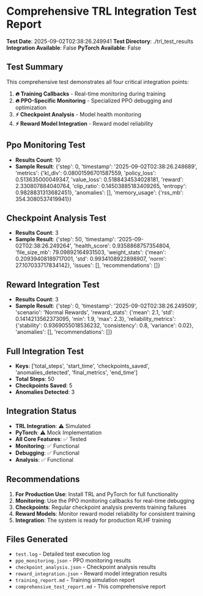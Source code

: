 # Comprehensive TRL Integration Test Report

**Test Date**: 2025-09-02T02:38:26.249941
**Test Directory**: ./trl_test_results
**Integration Available**: False
**PyTorch Available**: False

## Test Summary

This comprehensive test demonstrates all four critical integration points:

1. **🔥 Training Callbacks** - Real-time monitoring during training
2. **🔥 PPO-Specific Monitoring** - Specialized PPO debugging and optimization
3. **⚡ Checkpoint Analysis** - Model health monitoring
4. **⚡ Reward Model Integration** - Reward model reliability

## Ppo Monitoring Test

- **Results Count**: 10
- **Sample Result**: {'step': 0, 'timestamp': '2025-09-02T02:38:26.248689', 'metrics': {'kl_div': 0.08001596701587559, 'policy_loss': 0.513635000049347, 'value_loss': 0.5188434534028181, 'reward': 2.330807884040764, 'clip_ratio': 0.14503885183409265, 'entropy': 0.9828831313682451}, 'anomalies': [], 'memory_usage': {'rss_mb': 354.3080537419941}}

## Checkpoint Analysis Test

- **Results Count**: 3
- **Sample Result**: {'step': 50, 'timestamp': '2025-09-02T02:38:26.249264', 'health_score': 0.9358868757354804, 'file_size_mb': 79.09892164931503, 'weight_stats': {'mean': 0.20939408189717001, 'std': 0.9934108922898907, 'norm': 27.107033717834142}, 'issues': [], 'recommendations': []}

## Reward Integration Test

- **Results Count**: 3
- **Sample Result**: {'step': 0, 'timestamp': '2025-09-02T02:38:26.249509', 'scenario': 'Normal Rewards', 'reward_stats': {'mean': 2.1, 'std': 0.1414213562373095, 'min': 1.9, 'max': 2.3}, 'reliability_metrics': {'stability': 0.9369055018536232, 'consistency': 0.8, 'variance': 0.02}, 'anomalies': [], 'recommendations': []}

## Full Integration Test

- **Keys**: ['total_steps', 'start_time', 'checkpoints_saved', 'anomalies_detected', 'final_metrics', 'end_time']
- **Total Steps**: 50
- **Checkpoints Saved**: 5
- **Anomalies Detected**: 3

## Integration Status

- **TRL Integration**: ⚠️ Simulated
- **PyTorch**: ⚠️ Mock Implementation
- **All Core Features**: ✅ Tested
- **Monitoring**: ✅ Functional
- **Debugging**: ✅ Functional
- **Analysis**: ✅ Functional

## Recommendations

1. **For Production Use**: Install TRL and PyTorch for full functionality
2. **Monitoring**: Use the PPO monitoring callbacks for real-time debugging
3. **Checkpoints**: Regular checkpoint analysis prevents training failures
4. **Reward Models**: Monitor reward model reliability for consistent training
5. **Integration**: The system is ready for production RLHF training

## Files Generated

- `test.log` - Detailed test execution log
- `ppo_monitoring.json` - PPO monitoring results
- `checkpoint_analysis.json` - Checkpoint analysis results
- `reward_integration.json` - Reward model integration results
- `training_report.md` - Training simulation report
- `comprehensive_test_report.md` - This comprehensive report
